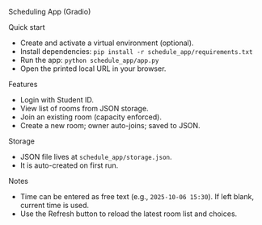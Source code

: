 Scheduling App (Gradio)

Quick start

- Create and activate a virtual environment (optional).
- Install dependencies: `pip install -r schedule_app/requirements.txt`
- Run the app: `python schedule_app/app.py`
- Open the printed local URL in your browser.

Features

- Login with Student ID.
- View list of rooms from JSON storage.
- Join an existing room (capacity enforced).
- Create a new room; owner auto-joins; saved to JSON.

Storage

- JSON file lives at `schedule_app/storage.json`.
- It is auto-created on first run.

Notes

- Time can be entered as free text (e.g., `2025-10-06 15:30`). If left blank, current time is used.
- Use the Refresh button to reload the latest room list and choices.

